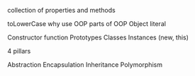 collection of properties and methods


toLowerCase
why use OOP
parts of OOP
Object literal

Constructor function
Prototypes
Classes
Instances (new, this)


4 pillars


Abstraction Encapsulation Inheritance Polymorphism